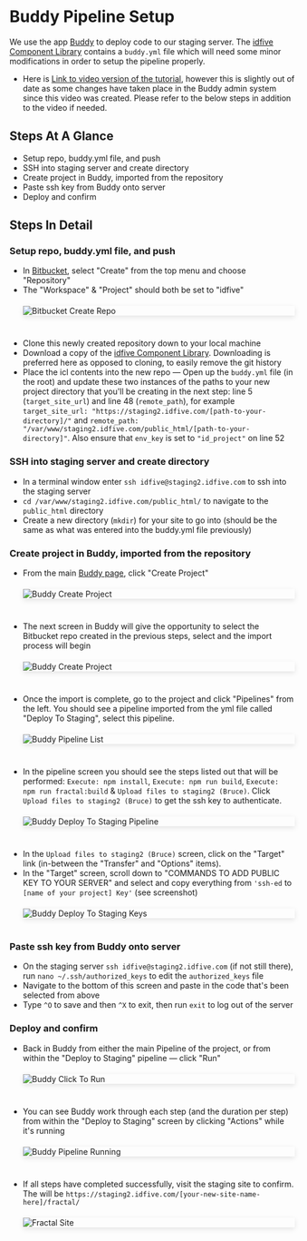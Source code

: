 # Buddy Pipeline Setup

<style>img { max-width: 600px; display:block; margin-block: 20px 40px; box-shadow: 0px 3px 10px rgba(0,0,0,0.1);}</style>

We use the app [Buddy](https://app.buddy.works/idfive) to deploy code to our staging server. The [idfive Component Library](https://bitbucket.org/idfivellc/idfive-component-library/src/master/) contains a `buddy.yml` file which will need some minor modifications in order to setup the pipeline properly.

- Here is [Link to video version of the tutorial](https://vimeo.com/734507911/3db532dc02), however this is slightly out of date as some changes have taken place in the Buddy admin system since this video was created. Please refer to the below steps in addition to the video if needed.

## Steps At A Glance

- Setup repo, buddy.yml file, and push
- SSH into staging server and create directory
- Create project in Buddy, imported from the repository
- Paste ssh key from Buddy onto server
- Deploy and confirm

## Steps In Detail

### Setup repo, buddy.yml file, and push

- In [Bitbucket](https://bitbucket.org/idfivellc/), select "Create" from the top menu and choose "Repository"
- The "Workspace" & "Project" should both be set to "idfive"
  ![Bitbucket Create Repo](_media/bitbucket-create-repo.jpg)
- Clone this newly created repository down to your local machine
- Download a copy of the [idfive Component Library](https://bitbucket.org/idfivellc/idfive-component-library/src/master/). Downloading is preferred here as opposed to cloning, to easily remove the git history
- Place the icl contents into the new repo
  — Open up the `buddy.yml` file (in the root) and update these two instances of the paths to your new project directory that you'll be creating in the next step: line 5 (`target_site_url`) and line 48 (`remote_path`), for example `target_site_url: "https://staging2.idfive.com/[path-to-your-directory]/"` and `remote_path: "/var/www/staging2.idfive.com/public_html/[path-to-your-directory]"`. Also ensure that `env_key` is set to `"id_project"` on line 52

### SSH into staging server and create directory

- In a terminal window enter `ssh idfive@staging2.idfive.com` to ssh into the staging server
- `cd /var/www/staging2.idfive.com/public_html/` to navigate to the `public_html` directory
- Create a new directory (`mkdir`) for your site to go into (should be the same as what was entered into the buddy.yml file previously)

### Create project in Buddy, imported from the repository

- From the main [Buddy page](https://app.buddy.works/idfive), click "Create Project"
  ![Buddy Create Project](_media/buddy-create.jpg)
- The next screen in Buddy will give the opportunity to select the Bitbucket repo created in the previous steps, select and the import process will begin
  ![Buddy Create Project](_media/buddy-create-new-from-bitbucket.jpg)
- Once the import is complete, go to the project and click "Pipelines" from the left. You should see a pipeline imported from the yml file called "Deploy To Staging", select this pipeline.
  ![Buddy Pipeline List](_media/buddy-pipeline-list.jpg)
- In the pipeline screen you should see the steps listed out that will be performed: `Execute: npm install`, `Execute: npm run build`, `Execute: npm run fractal:build` & `Upload files to staging2 (Bruce)`. Click `Upload files to staging2 (Bruce)` to get the ssh key to authenticate.
  ![Buddy Deploy To Staging Pipeline](_media/buddy-deploy-to-staging-pipeline.jpg)
- In the `Upload files to staging2 (Bruce)` screen, click on the "Target" link (in-between the "Transfer" and "Options" items).
- In the "Target" screen, scroll down to "COMMANDS TO ADD PUBLIC KEY TO YOUR SERVER" and select and copy everything from `'ssh-ed` to `[name of your project] Key'` (see screenshot)
  ![Buddy Deploy To Staging Keys](_media/buddy-upload-to-staging2.jpg)

### Paste ssh key from Buddy onto server

- On the staging server `ssh idfive@staging2.idfive.com` (if not still there), run `nano ~/.ssh/authorized_keys` to edit the `authorized_keys` file
- Navigate to the bottom of this screen and paste in the code that's been selected from above
- Type `^O` to save and then `^X` to exit, then run `exit` to log out of the server

### Deploy and confirm

- Back in Buddy from either the main Pipeline of the project, or from within the "Deploy to Staging" pipeline — click "Run"
  ![Buddy Click To Run](_media/buddy-run-pipeline.jpg)

- You can see Buddy work through each step (and the duration per step) from within the "Deploy to Staging" screen by clicking "Actions" while it's running
  ![Buddy Pipeline Running](_media/buddy-running-pipeline.jpg)
- If all steps have completed successfully, visit the staging site to confirm. The will be `https://staging2.idfive.com/[your-new-site-name-here]/fractal/`
  ![Fractal Site](_media/fractal-site.jpg)
